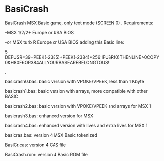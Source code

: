 # BasiCrash
BasiCrash MSX Basic game, only text mode (SCREEN 0)
.
Requirements:

-MSX 1/2/2+ Europe or USA BIOS

-or MSX turb R Europe or USA BIOS adding this Basic line:

5 DEFUSR=39+PEEK(-2385)+PEEK(-2384)*256:IFUSR(0)THENLINE>0COPY0&H80F6OR384ALLYOURBASEAREBELONGTOUS!

.

basicrash0.bas: basic version with VPOKE/VPEEK, less than 1 Kbyte

basicrash1.bas: basic version with arrays, more compatible with other BASIC

basicrash2.bas: basic version with VPOKE/VPEEK and arrays for MSX 1

basicrash3.bas: enhanced version for MSX

basicrash4.bas: enhanced version with lives and extra lives for MSX 1


basicras.bas: version 4 MSX Basic tokenized

BasiCr.cas: version 4 CAS file

BasiCrash.rom: version 4 Basic ROM file

